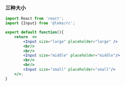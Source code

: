<!--
 * @Description: 
 * @Author: linchaoting
 * @Date: 2020-11-13 16:26:24
 * @LastEditTime: 2020-12-11 11:42:16
-->
### 三种大小
```jsx
import React from 'react';
import {Input} from '@leke/rc';

export default function(){
    return  <>
        <Input size="large" placeholder="large" />
        <br/>
        <br/>
        <Input size="middle" placeholder="middle"/>
        <br/>
        <br/>
        <Input size="small" placeholder="small"/>
    </>;
}
```